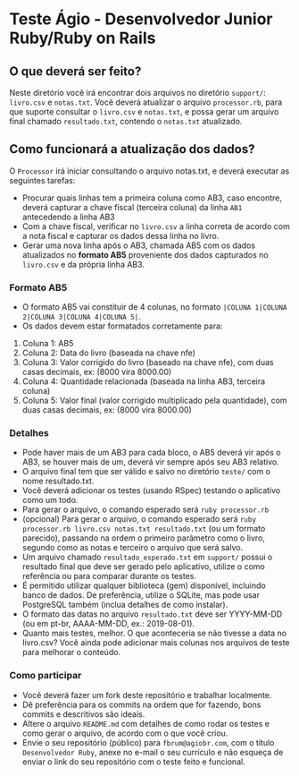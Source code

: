 # Teste Ágio - Desenvolvedor Junior Ruby/Ruby on Rails

## O que deverá ser feito?
Neste diretório você irá encontrar dois arquivos no diretório `support/`: `livro.csv` e `notas.txt`.
Você deverá atualizar o arquivo `processor.rb`, para que suporte consultar o `livro.csv` e `notas.txt`, e possa gerar um arquivo final chamado `resultado.txt`, contendo o `notas.txt` atualizado.

## Como funcionará a atualização dos dados?
O `Processor` irá iniciar consultando o arquivo notas.txt, e deverá executar as seguintes tarefas:
- Procurar quais linhas tem a primeira coluna como AB3, caso encontre, deverá capturar a chave fiscal (terceira coluna) da linha `AB1` antecedendo a linha AB3
- Com a chave fiscal, verificar no `livro.csv` a linha correta de acordo com a nota fiscal e capturar os dados dessa linha no livro.
- Gerar uma nova linha após o AB3, chamada AB5 com os dados atualizados no **formato AB5** proveniente dos dados capturados no `livro.csv` e da própria linha AB3.

### Formato AB5
- O formato AB5 vai constituir de 4 colunas, no formato `|COLUNA 1|COLUNA 2|COLUNA 3|COLUNA 4|COLUNA 5|`.
- Os dados devem estar formatados corretamente para:
1. Coluna 1: AB5
2. Coluna 2: Data do livro (baseada na chave nfe)
3. Coluna 3: Valor corrigido do livro (baseado na chave nfe), com duas casas decimais, ex: (8000 vira 8000.00)
4. Coluna 4: Quantidade relacionada (baseada na linha AB3, terceira coluna)
5. Coluna 5: Valor final (valor corrigido multiplicado pela quantidade), com duas casas decimais, ex: (8000 vira 8000.00)

### Detalhes
- Pode haver mais de um AB3 para cada bloco, o AB5 deverá vir após o AB3, se houver mais de um, deverá vir sempre após seu AB3 relativo.
- O arquivo final tem que ser válido e salvo no diretório `teste/` com o nome resultado.txt.
- Você deverá adicionar os testes (usando RSpec) testando o aplicativo como um todo.
- Para gerar o arquivo, o comando esperado será `ruby processor.rb`
- (opcional) Para gerar o arquivo, o comando esperado será `ruby processor.rb livro.csv notas.txt resultado.txt` (ou um formato parecido), passando na ordem o primeiro parâmetro como o livro, segundo como as notas e terceiro o arquivo que será salvo.
- Um arquivo chamado `resultado_esperado.txt` em `support/` possui o resultado final que deve ser gerado pelo aplicativo, utilize o como referência ou para comparar durante os testes.
- É permitido utilizar qualquer biblioteca (gem) disponível, incluindo banco de dados. De preferência, utilize o SQLite, mas pode usar PostgreSQL também (inclua detalhes de como instalar).
- O formato das datas no arquivo `resultado.txt` deve ser YYYY-MM-DD (ou em pt-br, AAAA-MM-DD, ex.: 2019-08-01).
- Quanto mais testes, melhor. O que aconteceria se não tivesse a data no livro.csv? Você ainda pode adicionar mais colunas nos arquivos de teste para melhorar o conteúdo.

### Como participar
- Você deverá fazer um fork deste repositório e trabalhar localmente.
- Dê preferência para os commits na ordem que for fazendo, bons commits e descritivos são ideais.
- Altere o arquivo `README.md` com detalhes de como rodar os testes e como gerar o arquivo, de acordo com o que você criou.
- Envie o seu repositório (público) para `fbrum@agiobr.com`, com o título `Desenvolvedor Ruby`, anexe no e-mail o seu currículo e não esqueça de enviar o link do seu repositório com o teste feito e funcional.